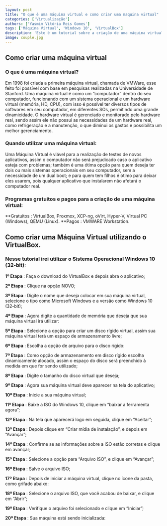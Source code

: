 ```yaml
---
layout: post
title: "O que é uma máquina virtual e como criar uma maquina virtual"
categories: ['Virtualização']
authors: ['Yasmim Vitória Reis Gomes'] 
tags: ['Máquina Virtual', 'Windows 10', 'VirtualBox']
description: 'Este é um tutorial sobre a criação de uma máquina virtual, o que é uma máquina virtual, quando utilizar, e quais aplicativos utilizar'
image: couple.jpg
---
```


## **Como criar uma máquina virtual**


### **O que é uma máquina virtual?**

 Em 1998 foi criada a primeira máquina virtual, chamada de VMWare, esse feito foi possível com base em pesquisas realizadas na Universidade de Stanford. 
Uma máquina virtual é como um “computador” dentro do seu computador, funcionando com um sistema operacional e um hardware virtual (memória, HD, CPU), com isso é possível ter diversos tipos de softwares em seu computador, em diferentes SOs, permitindo uma grande dinamicidade. O hardware virtual é gerenciado e monitorado pelo hardware real, sendo assim ele não possui as necessidades de um hardware real, como refrigeração e a manutenção, o que diminui os gastos e possibilita um melhor gerenciamento.

### **Quando utilizar uma máquina virtual:**

Uma Máquina Virtual é viável para a realização de testes de novos aplicativos, assim o computador não será prejudicado caso o aplicativo esteja com problemas; também é uma ótima opção para quem deseja ter dois ou mais sistemas operacionais em seu computador, sem a necessidade de um dual boot; e para quem tem filhos é ótimo para deixar eles usarem, pois qualquer aplicativo que instalarem não afetará o computador real.

### **Programas gratuitos e pagos para a criação de uma máquina virtual:**

   **Gratuitos : VirtualBox, Proxmox, XCP-ng, oVirt, Hyper-V, Virtual PC (Windows), QEMU (Linux).
   **Pagos : VMWARE Workstation. 


## **Como criar uma Máquina Virtual utilizando o VirtualBox.**     
### **Nesse tutorial irei utilizar o Sistema Operacional Windows 10 (32-bit):**

**1º Etapa** :  Faça o download do VirtualBox e depois abra o aplicativo;


**2º Etapa** : Clique na opção NOVO;

**3º Etapa** : Digite o nome que deseja colocar em sua máquina virtual, selecione o tipo como Microsoft Windows e a versão como Windows 10 (32-bit);

**4º Etapa** : Agora digite a quantidade de memória que deseja que sua máquina virtual irá utilizar:

**5º Etapa** : Selecione a opção para criar um disco rígido virtual, assim sua máquina virtual terá um espaço de armazenamento livre;

**6º Etapa** : Escolha a opção de arquivo para o disco rígido:

**7º Etapa** : Como opção de armazenamento em disco rígido escolha dinamicamente alocado, assim o espaço do disco será preenchido à medida em que for sendo utilizado;

**8º Etapa** : Digite o tamanho do disco virtual que deseja;

**9º Etapa** : Agora sua máquina virtual deve aparecer na tela do aplicativo;

**10º Etapa** : Inicie a sua máquina virtual;

**11º Etapa** : Baixe a ISO do Windows 10, clique em “baixar a ferramenta agora”;

**12º Etapa** : Na tela que aparecerá logo em seguida, clique em “Aceitar”; 

**13º Etapa** : Depois clique em “Criar mídia de instalação”, e depois em “Avançar”;

**14º Etapa** : Confirme se as informações sobre a ISO estão corretas e clique em avançar;

**15º Etapa** : Selecione a opção para “Arquivo ISO”, e clique em “Avançar”;

**16º Etapa** : Salve o arquivo ISO;

**17º Etapa** : Depois de iniciar a máquina virtual, clique no ícone da pasta, como grifado abaixo:

**18º Etapa** : Selecione o arquivo ISO, que você acabou de baixar, e clique em “Abrir”;

**19º Etapa** : Verifique o arquivo foi selecionado e clique em “Iniciar”;

**20º Etapa** : Sua máquina está sendo inicializada:








